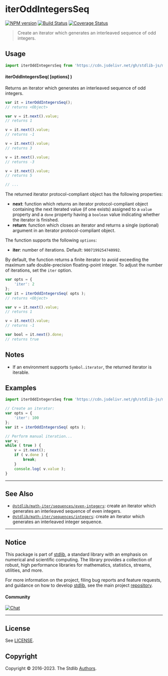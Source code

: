 <!--

@license Apache-2.0

Copyright (c) 2020 The Stdlib Authors.

Licensed under the Apache License, Version 2.0 (the "License");
you may not use this file except in compliance with the License.
You may obtain a copy of the License at

   http://www.apache.org/licenses/LICENSE-2.0

Unless required by applicable law or agreed to in writing, software
distributed under the License is distributed on an "AS IS" BASIS,
WITHOUT WARRANTIES OR CONDITIONS OF ANY KIND, either express or implied.
See the License for the specific language governing permissions and
limitations under the License.

-->

# iterOddIntegersSeq

[![NPM version][npm-image]][npm-url] [![Build Status][test-image]][test-url] [![Coverage Status][coverage-image]][coverage-url] <!-- [![dependencies][dependencies-image]][dependencies-url] -->

> Create an iterator which generates an interleaved sequence of odd integers.

<!-- Section to include introductory text. Make sure to keep an empty line after the intro `section` element and another before the `/section` close. -->

<section class="intro">

</section>

<!-- /.intro -->

<!-- Package usage documentation. -->



<section class="usage">

## Usage

```javascript
import iterOddIntegersSeq from 'https://cdn.jsdelivr.net/gh/stdlib-js/math-iter-sequences-odd-integers@deno/mod.js';
```

#### iterOddIntegersSeq( \[options] )

Returns an iterator which generates an interleaved sequence of odd integers.

```javascript
var it = iterOddIntegersSeq();
// returns <Object>

var v = it.next().value;
// returns 1

v = it.next().value;
// returns -1

v = it.next().value;
// returns 3

v = it.next().value;
// returns -3

v = it.next().value;
// returns 5

// ...
```

The returned iterator protocol-compliant object has the following properties:

-   **next**: function which returns an iterator protocol-compliant object containing the next iterated value (if one exists) assigned to a `value` property and a `done` property having a `boolean` value indicating whether the iterator is finished.
-   **return**: function which closes an iterator and returns a single (optional) argument in an iterator protocol-compliant object.

The function supports the following `options`:

-   **iter**: number of iterations. Default: `9007199254740992`.

By default, the function returns a finite iterator to avoid exceeding the maximum safe double-precision floating-point integer. To adjust the number of iterations, set the `iter` option.

```javascript
var opts = {
    'iter': 2
};
var it = iterOddIntegersSeq( opts );
// returns <Object>

var v = it.next().value;
// returns 1

v = it.next().value;
// returns -1

var bool = it.next().done;
// returns true
```

</section>

<!-- /.usage -->

<!-- Package usage notes. Make sure to keep an empty line after the `section` element and another before the `/section` close. -->

<section class="notes">

## Notes

-   If an environment supports `Symbol.iterator`, the returned iterator is iterable.

</section>

<!-- /.notes -->

<!-- Package usage examples. -->

<section class="examples">

## Examples

<!-- eslint no-undef: "error" -->

```javascript
import iterOddIntegersSeq from 'https://cdn.jsdelivr.net/gh/stdlib-js/math-iter-sequences-odd-integers@deno/mod.js';

// Create an iterator:
var opts = {
    'iter': 100
};
var it = iterOddIntegersSeq( opts );

// Perform manual iteration...
var v;
while ( true ) {
    v = it.next();
    if ( v.done ) {
        break;
    }
    console.log( v.value );
}
```

</section>

<!-- /.examples -->

<!-- Section to include cited references. If references are included, add a horizontal rule *before* the section. Make sure to keep an empty line after the `section` element and another before the `/section` close. -->

<section class="references">

</section>

<!-- /.references -->

<!-- Section for related `stdlib` packages. Do not manually edit this section, as it is automatically populated. -->

<section class="related">

* * *

## See Also

-   <span class="package-name">[`@stdlib/math-iter/sequences/even-integers`][@stdlib/math/iter/sequences/even-integers]</span><span class="delimiter">: </span><span class="description">create an iterator which generates an interleaved sequence of even integers.</span>
-   <span class="package-name">[`@stdlib/math-iter/sequences/integers`][@stdlib/math/iter/sequences/integers]</span><span class="delimiter">: </span><span class="description">create an iterator which generates an interleaved integer sequence.</span>

</section>

<!-- /.related -->

<!-- Section for all links. Make sure to keep an empty line after the `section` element and another before the `/section` close. -->


<section class="main-repo" >

* * *

## Notice

This package is part of [stdlib][stdlib], a standard library with an emphasis on numerical and scientific computing. The library provides a collection of robust, high performance libraries for mathematics, statistics, streams, utilities, and more.

For more information on the project, filing bug reports and feature requests, and guidance on how to develop [stdlib][stdlib], see the main project [repository][stdlib].

#### Community

[![Chat][chat-image]][chat-url]

---

## License

See [LICENSE][stdlib-license].


## Copyright

Copyright &copy; 2016-2023. The Stdlib [Authors][stdlib-authors].

</section>

<!-- /.stdlib -->

<!-- Section for all links. Make sure to keep an empty line after the `section` element and another before the `/section` close. -->

<section class="links">

[npm-image]: http://img.shields.io/npm/v/@stdlib/math-iter-sequences-odd-integers.svg
[npm-url]: https://npmjs.org/package/@stdlib/math-iter-sequences-odd-integers

[test-image]: https://github.com/stdlib-js/math-iter-sequences-odd-integers/actions/workflows/test.yml/badge.svg?branch=main
[test-url]: https://github.com/stdlib-js/math-iter-sequences-odd-integers/actions/workflows/test.yml?query=branch:main

[coverage-image]: https://img.shields.io/codecov/c/github/stdlib-js/math-iter-sequences-odd-integers/main.svg
[coverage-url]: https://codecov.io/github/stdlib-js/math-iter-sequences-odd-integers?branch=main

<!--

[dependencies-image]: https://img.shields.io/david/stdlib-js/math-iter-sequences-odd-integers.svg
[dependencies-url]: https://david-dm.org/stdlib-js/math-iter-sequences-odd-integers/main

-->

[chat-image]: https://img.shields.io/gitter/room/stdlib-js/stdlib.svg
[chat-url]: https://app.gitter.im/#/room/#stdlib-js_stdlib:gitter.im

[stdlib]: https://github.com/stdlib-js/stdlib

[stdlib-authors]: https://github.com/stdlib-js/stdlib/graphs/contributors

[umd]: https://github.com/umdjs/umd
[es-module]: https://developer.mozilla.org/en-US/docs/Web/JavaScript/Guide/Modules

[deno-url]: https://github.com/stdlib-js/math-iter-sequences-odd-integers/tree/deno
[umd-url]: https://github.com/stdlib-js/math-iter-sequences-odd-integers/tree/umd
[esm-url]: https://github.com/stdlib-js/math-iter-sequences-odd-integers/tree/esm
[branches-url]: https://github.com/stdlib-js/math-iter-sequences-odd-integers/blob/main/branches.md

[stdlib-license]: https://raw.githubusercontent.com/stdlib-js/math-iter-sequences-odd-integers/main/LICENSE

<!-- <related-links> -->

[@stdlib/math/iter/sequences/even-integers]: https://github.com/stdlib-js/math-iter-sequences-even-integers/tree/deno

[@stdlib/math/iter/sequences/integers]: https://github.com/stdlib-js/math-iter-sequences-integers/tree/deno

<!-- </related-links> -->

</section>

<!-- /.links -->
